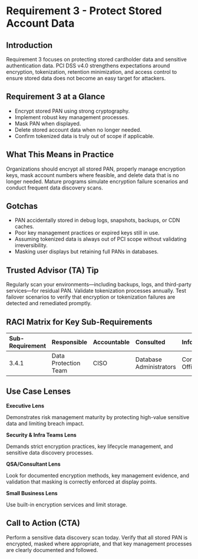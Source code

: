 # Requirement 3 - Protect Stored Account Data
## Introduction

Requirement 3 focuses on protecting stored cardholder data and sensitive authentication data. PCI DSS v4.0 strengthens expectations around encryption, tokenization, retention minimization, and access control to ensure stored data does not become an easy target for attackers.

## Requirement 3 at a Glance

- Encrypt stored PAN using strong cryptography.
- Implement robust key management processes.
- Mask PAN when displayed.
- Delete stored account data when no longer needed.
- Confirm tokenized data is truly out of scope if applicable.

## What This Means in Practice

Organizations should encrypt all stored PAN, properly manage encryption keys, mask account numbers where feasible, and delete data that is no longer needed. Mature programs simulate encryption failure scenarios and conduct frequent data discovery scans.

## Gotchas

- PAN accidentally stored in debug logs, snapshots, backups, or CDN caches.
- Poor key management practices or expired keys still in use.
- Assuming tokenized data is always out of PCI scope without validating irreversibility.
- Masking user displays but retaining full PANs in databases.

## Trusted Advisor (TA) Tip

Regularly scan your environments—including backups, logs, and third-party services—for residual PAN. Validate tokenization processes annually. Test failover scenarios to verify that encryption or tokenization failures are detected and remediated promptly.

## RACI Matrix for Key Sub-Requirements

| Sub-Requirement | Responsible | Accountable | Consulted | Informed |
|:----------------|:------------|:-----------|:----------|:--------|
| 3.4.1 | Data Protection Team | CISO | Database Administrators | Compliance Officer |

## Use Case Lenses

**Executive Lens**

Demonstrates risk management maturity by protecting high-value sensitive data and limiting breach impact.

**Security & Infra Teams Lens**

Demands strict encryption practices, key lifecycle management, and sensitive data discovery processes.

**QSA/Consultant Lens**

Look for documented encryption methods, key management evidence, and validation that masking is correctly enforced at display points.

**Small Business Lens**

Use built-in encryption services and limit storage.

## Call to Action (CTA)

Perform a sensitive data discovery scan today. Verify that all stored PAN is encrypted, masked where appropriate, and that key management processes are clearly documented and followed.

